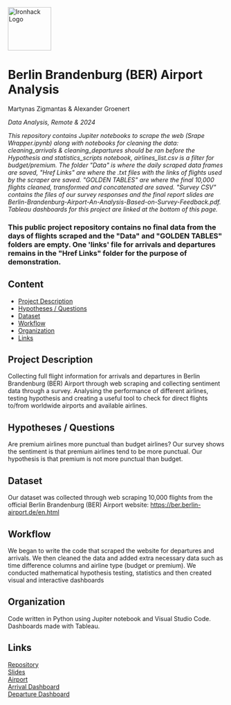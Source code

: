 <img src="https://bit.ly/2VnXWr2" alt="Ironhack Logo" width="100"/>

# Berlin Brandenburg (BER) Airport Analysis
Martynas Zigmantas & Alexander Groenert

*Data Analysis, Remote & 2024*

*This repository contains Jupiter notebooks to scrape the web (Srape Wrapper.ipynb) along with notebooks for cleaning the data: cleaning_arrivals & cleaning_departures should be ran before the Hypothesis and statistics_scripts notebook, airlines_list.csv is a filter for budget/premium. The folder "Data" is where the daily scraped data frames are saved, "Href Links" are where the .txt files with the links of flights used by the scraper are saved. "GOLDEN TABLES" are where the final 10,000 flights cleaned, transformed and concatenated are saved. "Survey CSV" contains the files of our survey responses and the final report slides are Berlin-Brandenburg-Airport-An-Analysis-Based-on-Survey-Feedback.pdf. Tableau dashboards for this project are linked at the bottom of this page.*

### This public project repository contains no final data from the days of flights scraped and the "Data" and "GOLDEN TABLES" folders are empty. One 'links' file for arrivals and departures remains in the "Href Links" folder for the purpose of demonstration.

## Content
- [Project Description](#project-description)
- [Hypotheses / Questions](#hypotheses-/-questions)
- [Dataset](#dataset)
- [Workflow](#workflow)
- [Organization](#organization)
- [Links](#links)

<a name="project-description"></a>

## Project Description
Collecting full flight information for arrivals and departures in Berlin Brandenburg (BER) Airport through web scraping and collecting sentiment data through a survey.
Analysing the performance of different airlines, testing hypothesis and creating a useful tool to check for direct flights to/from worldwide airports and available airlines.

<a name="hypotheses-/-questions"></a>

## Hypotheses / Questions
Are premium airlines more punctual than budget airlines? Our survey shows the sentiment is that premium airlines tend to be more punctual. Our hypothesis is that premium is not more punctual than budget.

<a name="dataset"></a>

## Dataset
Our dataset was collected through web scraping 10,000 flights from the official Berlin Brandenburg (BER) Airport website: https://ber.berlin-airport.de/en.html 

<a name="workflow"></a>

## Workflow
We began to write the code that scraped the website for departures and arrivals. We then cleaned the data and added extra necessary data such as time difference columns and airline type (budget or premium). We conducted mathematical hypothesis testing, statistics and then created visual and interactive dashboards

<a name="organization"></a>

## Organization
Code written in Python using Jupiter notebook and Visual Studio Code. Dashboards made with Tableau.

<a name="links"></a>

## Links

[Repository](https://github.com/Blyatman-coder/berlin_airport_analysis.git)  
[Slides](https://gamma.app/docs/Berlin-Brandenburg-Airport-A-Comprehensive-Analysis-0tilr74plb95g55)  
[Airport](https://ber.berlin-airport.de/en.html)  
[Arrival Dashboard](https://public.tableau.com/views/ArrivalsBerlin/Analysis?:language=en-GB&:sid=&:redirect=auth&:display_count=n&:origin=viz_share_link)  
[Departure Dashboard](https://public.tableau.com/views/DeparturesBerlin/Analysis?:language=en-GB&:sid=&:redirect=auth&:display_count=n&:origin=viz_share_link)  